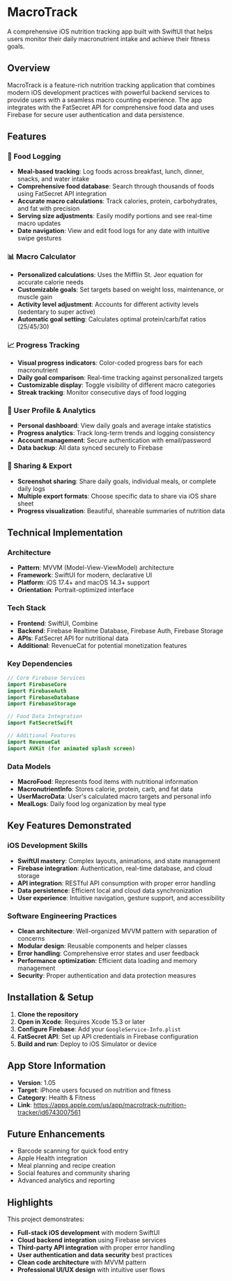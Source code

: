 # MacroTrack

A comprehensive iOS nutrition tracking app built with SwiftUI that helps users monitor their daily macronutrient intake and achieve their fitness goals.

## Overview

MacroTrack is a feature-rich nutrition tracking application that combines modern iOS development practices with powerful backend services to provide users with a seamless macro counting experience. The app integrates with the FatSecret API for comprehensive food data and uses Firebase for secure user authentication and data persistence.

## Features

### 🥗 Food Logging
- **Meal-based tracking**: Log foods across breakfast, lunch, dinner, snacks, and water intake
- **Comprehensive food database**: Search through thousands of foods using FatSecret API integration
- **Accurate macro calculations**: Track calories, protein, carbohydrates, and fat with precision
- **Serving size adjustments**: Easily modify portions and see real-time macro updates
- **Date navigation**: View and edit food logs for any date with intuitive swipe gestures

### 📊 Macro Calculator
- **Personalized calculations**: Uses the Mifflin St. Jeor equation for accurate calorie needs
- **Customizable goals**: Set targets based on weight loss, maintenance, or muscle gain
- **Activity level adjustment**: Accounts for different activity levels (sedentary to super active)
- **Automatic goal setting**: Calculates optimal protein/carb/fat ratios (25/45/30)

### 📈 Progress Tracking
- **Visual progress indicators**: Color-coded progress bars for each macronutrient
- **Daily goal comparison**: Real-time tracking against personalized targets
- **Customizable display**: Toggle visibility of different macro categories
- **Streak tracking**: Monitor consecutive days of food logging

### 👤 User Profile & Analytics
- **Personal dashboard**: View daily goals and average intake statistics
- **Progress analytics**: Track long-term trends and logging consistency
- **Account management**: Secure authentication with email/password
- **Data backup**: All data synced securely to Firebase

### 📱 Sharing & Export
- **Screenshot sharing**: Share daily goals, individual meals, or complete daily logs
- **Multiple export formats**: Choose specific data to share via iOS share sheet
- **Progress visualization**: Beautiful, shareable summaries of nutrition data

## Technical Implementation

### Architecture
- **Pattern**: MVVM (Model-View-ViewModel) architecture
- **Framework**: SwiftUI for modern, declarative UI
- **Platform**: iOS 17.4+ and macOS 14.3+ support
- **Orientation**: Portrait-optimized interface

### Tech Stack
- **Frontend**: SwiftUI, Combine
- **Backend**: Firebase Realtime Database, Firebase Auth, Firebase Storage
- **APIs**: FatSecret API for nutritional data
- **Additional**: RevenueCat for potential monetization features

### Key Dependencies
```swift
// Core Firebase Services
import FirebaseCore
import FirebaseAuth
import FirebaseDatabase
import FirebaseStorage

// Food Data Integration
import FatSecretSwift

// Additional Features
import RevenueCat
import AVKit (for animated splash screen)
```

### Data Models
- **MacroFood**: Represents food items with nutritional information
- **MacronutrientInfo**: Stores calorie, protein, carb, and fat data
- **UserMacroData**: User's calculated macro targets and personal info
- **MealLogs**: Daily food log organization by meal type

## Key Features Demonstrated

### iOS Development Skills
- **SwiftUI mastery**: Complex layouts, animations, and state management
- **Firebase integration**: Authentication, real-time database, and cloud storage
- **API integration**: RESTful API consumption with proper error handling
- **Data persistence**: Efficient local and cloud data synchronization
- **User experience**: Intuitive navigation, gesture support, and accessibility

### Software Engineering Practices
- **Clean architecture**: Well-organized MVVM pattern with separation of concerns
- **Modular design**: Reusable components and helper classes
- **Error handling**: Comprehensive error states and user feedback
- **Performance optimization**: Efficient data loading and memory management
- **Security**: Proper authentication and data protection measures

## Installation & Setup

1. **Clone the repository**
2. **Open in Xcode**: Requires Xcode 15.3 or later
3. **Configure Firebase**: Add your `GoogleService-Info.plist`
4. **FatSecret API**: Set up API credentials in Firebase configuration
5. **Build and run**: Deploy to iOS Simulator or device

## App Store Information
- **Version**: 1.05
- **Target**: iPhone users focused on nutrition and fitness
- **Category**: Health & Fitness
- **Link**: https://apps.apple.com/us/app/macrotrack-nutrition-tracker/id6743007561

## Future Enhancements
- Barcode scanning for quick food entry
- Apple Health integration
- Meal planning and recipe creation
- Social features and community sharing
- Advanced analytics and reporting

## Highlights

This project demonstrates:
- **Full-stack iOS development** with modern SwiftUI
- **Cloud backend integration** using Firebase services
- **Third-party API integration** with proper error handling
- **User authentication and data security** best practices
- **Clean code architecture** with MVVM pattern
- **Professional UI/UX design** with intuitive user flows
